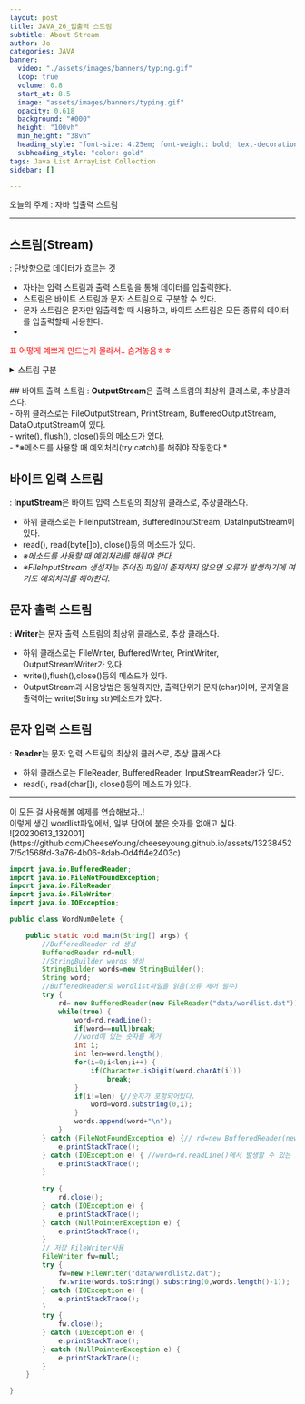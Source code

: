 ```yaml
---
layout: post
title: JAVA_26_입출력 스트림
subtitle: About Stream
author: Jo
categories: JAVA
banner:
  video: "./assets/images/banners/typing.gif"
  loop: true
  volume: 0.8
  start_at: 8.5
  image: "assets/images/banners/typing.gif"
  opacity: 0.618
  background: "#000"
  height: "100vh"
  min_height: "38vh"
  heading_style: "font-size: 4.25em; font-weight: bold; text-decoration: underline"
  subheading_style: "color: gold"
tags: Java List ArrayList Collection
sidebar: []

---
```


오늘의 주제 : 자바 입출력 스트림 <br>
 * * *
 
## 스트림(Stream)
: 단방향으로 데이터가 흐르는 것<br>
- 자바는 입력 스트림과 출력 스트림을 통해 데이터를 입출력한다.<br>
- 스트림은 바이트 스트림과 문자 스트림으로 구분할 수 있다.<br>
- 문자 스트림은 문자만 입출력할 때 사용하고, 바이트 스트림은 모든 종류의 데이터를 입출력할때 사용한다.<br>
- 
<span style=color:red>표 어떻게 예쁘게 만드는지 몰라서.. 숨겨놓음ㅎㅎ</span><br>


<details>
<summary>스트림 구분</summary>
<div markdown="1">       
  <span style= text_color:gray>표 어떻게 예쁘게 만드는지 몰라서.. 숨겨놓음ㅎㅎ</span><br>
  
|구분|바이트 스트림||문자 스트림||
|---|---|---|---|---|
||입력|출력|입력|출력|
|최상위클래스|InputStream|OutputStream|Reader|Writer|
|하위클래스|ㅁㅁInputStream|ㅁㅁOutputStream|ㅁㅁReader|ㅁㅁWriter|
  
</div>
</details>
<br>
## 바이트 출력 스트림
: <b>OutputStream</b>은 출력 스트림의 최상위 클래스로, 추상클래스다.<br>
- 하위 클래스로는 FileOutputStream, PrintStream, BufferedOutputStream, DataOutputStream이 있다.<br>
- write(), flush(), close()등의 메소드가 있다.<br>
- *※메소드를 사용할 때 예외처리(try catch)를 해줘야 작동한다.*<br>


## 바이트 입력 스트림
: <b>InputStream</b>은 바이트 입력 스트림의 최상위 클래스로, 추상클래스다.<br>
- 하위 클래스로는 FileInputStream, BufferedInputStream, DataInputStream이 있다.<br>
- read(), read(byte[]b), close()등의 메소드가 있다.<br>
- *※메소드를 사용할 때 예외처리를 해줘야 한다.*<br>
- *※FileInputStream 생성자는 주어진 파일이 존재하지 않으면 오류가 발생하기에 여기도 예외처리를 해야한다.*<br>



## 문자 출력 스트림
: <b>Writer</b>는 문자 출력 스트림의 최상위 클래스로, 추상 클래스다.<br>
- 하위 클래스로는 FileWriter, BufferedWriter, PrintWriter, OutputStreamWriter가 있다.<br>
- write(),flush(),close()등의 메소드가 있다.<br>
- OutputStream과 사용방법은 동일하지만, 출력단위가 문자(char)이며, 문자열을 출력하는 write(String str)메소드가 있다.<br>

## 문자 입력 스트림
: <b>Reader</b>는 문자 입력 스트림의 최상위 클래스로, 추상 클래스다.<br>
- 하위 클래스로는 FileReader, BufferedReader, InputStreamReader가 있다.<br>
- read(), read(char[]), close()등의 메소드가 있다.<br>

<hr>
이 모든 걸 사용해볼 예제를 연습해보자..!<br>
이렇게 생긴 wordlist파일에서, 일부 단어에 붙은 숫자를 없애고 싶다.<br>
![20230613_132001](https://github.com/CheeseYoung/cheeseyoung.github.io/assets/132384527/5c1568fd-3a76-4b06-8dab-0d4ff4e2403c) <br>



```java
import java.io.BufferedReader;
import java.io.FileNotFoundException;
import java.io.FileReader;
import java.io.FileWriter;
import java.io.IOException;

public class WordNumDelete {

	public static void main(String[] args) {
		//BufferedReader rd 생성
		BufferedReader rd=null;
		//StringBuilder words 생성
		StringBuilder words=new StringBuilder();
		String word;
		//BufferedReader로 wordlist파일을 읽음(오류 제어 필수)
		try {
			rd= new BufferedReader(new FileReader("data/wordlist.dat"));
			while(true) {
				word=rd.readLine();
				if(word==null)break;
				//word에 있는 숫자를 제거
				int i;
				int len=word.length();
				for(i=0;i<len;i++) {
					if(Character.isDigit(word.charAt(i)))
						break;
				}
				if(i!=len) {//숫자가 포함되어있다.
					word=word.substring(0,i);
				}
				words.append(word+"\n");
			}
		} catch (FileNotFoundException e) {// rd=new BufferedReader(new FileReader())에서 발생할 수 있는 오류	
			e.printStackTrace();
		} catch (IOException e) { //word=rd.readLine()에서 발생할 수 있는 오류
			e.printStackTrace();
		}
		
		try {
			rd.close();
		} catch (IOException e) {
			e.printStackTrace();
		} catch (NullPointerException e) {
			e.printStackTrace();
		}
		// 저장 FileWriter사용
		FileWriter fw=null;
		try {
			fw=new FileWriter("data/wordlist2.dat");
			fw.write(words.toString().substring(0,words.length()-1));
		} catch (IOException e) {
			e.printStackTrace();
		}
		try {
			fw.close();
		} catch (IOException e) {
			e.printStackTrace();
		} catch (NullPointerException e) {
			e.printStackTrace();
		}
	}

}
```









